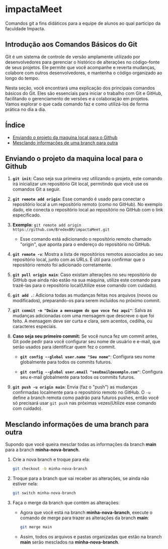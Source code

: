 # impactaMeet
Comandos git a fins didáticos para a equipe de alunos ao qual participo da faculdade Impacta.

## Introdução aos Comandos Básicos do Git
Git é um sistema de controle de versão amplamente utilizado por desenvolvedores para gerenciar o histórico de alterações no código-fonte de seus projetos. Ele permite que você acompanhe e reverta mudanças, colabore com outros desenvolvedores, e mantenha o código organizado ao longo do tempo.

Nesta seção, você encontrará uma explicação dos principais comandos básicos do Git. Eles são essenciais para iniciar o trabalho com Git e GitHub, facilitando o gerenciamento de versões e a colaboração em projetos. Vamos explorar o que cada comando faz e como utilizá-los de forma prática no dia a dia.

## Índice

- [Enviando o projeto da maquina local para o Github](#enviando-o-projeto-da-maquina-local-para-o-github)
- [Mesclando informações de uma branch para outra](#mesclando-informações-de-uma-branch-para-outra)

## Enviando o projeto da maquina local para o Github
1. **`git init`**: Caso seja sua primeira vez utilizando o projeto, este comando irá inicializar um repositório Git local, permitindo que você use os comandos Git a seguir.

2. **`git remote add origin`**: Esse comando é usado para conectar o repositório local a um repositório remoto (como no GitHub). No exemplo dado, ele conecta o repositório local ao repositório no GitHub com o link especificado.

3. **Exemplo:** `git remote add origin https://github.com/BredexBR/impactaMeet.git`
   - Esse comando está adicionando o repositório remoto chamado "origin", que aponta para o endereço do repositório no GitHub.

4. **`git remote -v`**: Mostra a lista de repositórios remotos associados ao seu repositório local, junto com as URLs. É útil para confirmar que o repositório remoto foi adicionado corretamente.

5. **`git pull origin main`**: Caso existam alterações no seu repositório do GitHub que ainda não estão na sua máquina, utilize este comando para trazê-las para o repositório local(Utilize esse comando com cuidado). 

6. **`git add .`**: Adiciona todas as mudanças feitas nos arquivos (novos ou modificados), preparando-os para serem incluídos no próximo commit.

7. **`git commit -m "Deixe a mensagem do que voce fez aqui"`**: Salva as mudanças adicionadas com uma mensagem que descreve o que foi feito. A mensagem deve ser curta e clara, sem acentos, cedilha, ou caracteres especiais.

8. **Caso seja seu primeiro commit:** Se você nunca fez um commit antes, Git pode pedir para você configurar seu nome de usuário e e-mail, que serão usados para identificar quem fez o commit.

   - **`git config --global user.name "Seu nome"`**: Configura seu nome globalmente para todos os commits futuros.
   
   - **`git config --global user.email "seuEmail@exemplo.com"`**: Configura seu e-mail globalmente para todos os commits futuros.

9. **`git push -u origin main`**: Envia (faz o "push") as mudanças confirmadas localmente para o repositório remoto no GitHub. O `-u` define a branch remota como padrão para futuros pushes, então você só precisará usar `git push` nas próximas vezes(Utilize esse comando com cuidado).


## Mesclando informações de uma branch para outra
Supondo que você queira mesclar todas as informações da branch **main** para a branch **minha-nova-branch**.

1. Crie a nova branch e troque para ela:
   ```bash
   git checkout -b minha-nova-branch
   ```

2. Troque para a branch que vai receber as alterações, se ainda não estiver nela:
   ```bash
   git switch minha-nova-branch
   ```

3. Faça o merge da branch que contém as alterações:
   - Agora que você está na branch **minha-nova-branch**, execute o comando de merge para trazer as alterações da branch **main**:
     ```bash
     git merge main
     ```
   - Assim, todos os arquivos e pastas organizadas que estão na branch **main** serão mesclados na **minha-nova-branch**.








